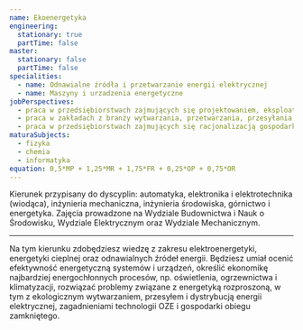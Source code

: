 ```yaml
---
name: Ekoenergetyka
engineering:
  stationary: true
  partTime: false
master:
  stationary: false
  partTime: false
specialities:
  - name: Odnawialne źródła i przetwarzanie energii elektrycznej
  - name: Maszyny i urzadzenia energetyczne
jobPerspectives:
  - praca w przedsiębiorstwach zajmujących się projektowaniem, eksploatacją, diagnostyką oraz problematyką bezpieczeństwa i niezawodności urządzeń oraz systemów energetycznych
  - praca w zakładach z branży wytwarzania, przetwarzania, przesyłania i dystrybucji energii
  - praca w przedsiębiorstwach zajmujących się racjonalizacją gospodarki energią oraz wdrażaniem technologii służących oszczędności energii, w tym OZE
maturaSubjects:
  - fizyka
  - chemia
  - informatyka
equation: 0,5*MP + 1,25*MR + 1,75*FR + 0,25*OP + 0,75*OR
---
```

Kierunek przypisany do dyscyplin: automatyka, elektronika i elektrotechnika (wiodąca), inżynieria mechaniczna, inżynieria środowiska, górnictwo i energetyka. Zajęcia prowadzone na Wydziale Budownictwa i Nauk o Środowisku, Wydziale Elektrycznym oraz Wydziale Mechanicznym.

--- 
Na tym kierunku zdobędziesz wiedzę z zakresu elektroenergetyki, energetyki cieplnej oraz odnawialnych źródeł energii. Będziesz umiał ocenić efektywność energetyczną systemów i urządzeń, określić ekonomikę najbardziej energochłonnych procesów, np. oświetlenia, ogrzewnictwa i klimatyzacji, rozwiązać problemy związane z energetyką rozproszoną, w tym z ekologicznym wytwarzaniem, przesyłem i dystrybucją energii elektrycznej, zagadnieniami technologii OZE i gospodarki obiegu zamkniętego.